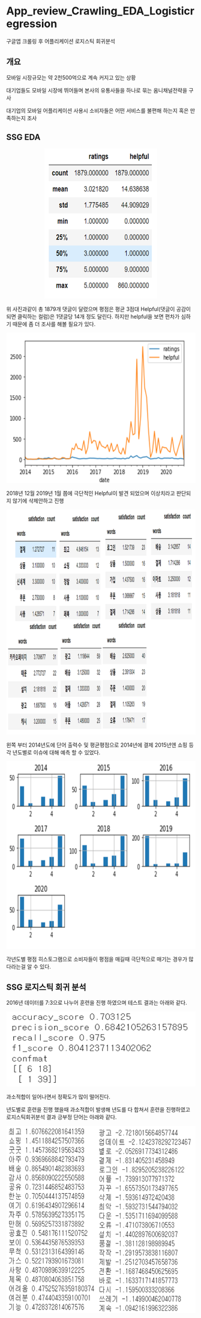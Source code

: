 # App_review_Crawling_EDA_Logisticregression
구글앱 크롤링 후 어플리케이션 로지스틱 회귀분석

## 개요
모바일 시장규모는 약 2천500억으로 계속 커지고 있는 상황

대기업들도 모바일 시장에 뛰어들며 본사의 유통사들을 하나로 묶는 옴니채널전략을 구사

대기업의 모바일 어플리케이션 사용시 소비자들은 어떤 서비스를 불편해 하는지 혹은 만족하는지 조사

## SSG EDA

<a href="#"><p align="center"><img src= "https://github.com/riverorz/App_review_Crawling_EDA_Logisticregression/blob/main/image/1.png" height="400" width = "300px" ></p></a>

위 사진과같이 총 1879개 댓글이 달렸으며 평점은 평균 3점대 Helpful(댓글이 공감이 되면 클릭하는 컬럼)은 1댓글당 14개 정도 달린다. 하지만 helpful을 보면 편차가 심하기 때문에 좀 더 조사를 해볼 필요가 있다.

<a href="#"><p align="center"><img src= "https://github.com/riverorz/App_review_Crawling_EDA_Logisticregression/blob/main/image/2.png" height="400" width = "600px" ></p></a>

2018년 12월 2019년 1월 쯤에 극단적인 Helpful이 발견 되었으며 이상치라고 판단되지 않기에 삭제안하고 진행

<a href="#"><p align="center"><img src= "https://github.com/riverorz/App_review_Crawling_EDA_Logisticregression/blob/main/image/3.png" height="600" width = "1000px" ></p></a>

왼쪽 부터 2014년도에 단어 출력수 및 평균평점으로 2014년에 결제 2015년엔 쇼핑 등 각 년도별로 이슈에 대해 예측 할 수 있었다.  

<a href="#"><p align="center"><img src= "https://github.com/riverorz/App_review_Crawling_EDA_Logisticregression/blob/main/image/4.png" height="500" width = "900px" ></p></a>

각년도별 평점 히스토그램으로 소비자들이 평점을 매길때 극단적으로 매기는 경우가 많다라는걸 알 수 있다.

## SSG 로지스틱 회귀 분석

2016년 데이터를 7:3으로 나누어 훈련을 진행 하였으며 테스트 결과는 아래와 같다.

<a href="#"><p align="center"><img src= "https://github.com/riverorz/App_review_Crawling_EDA_Logisticregression/blob/main/image/5.png" height="200" width = "600px" ></p></a>

과소적합이 일어나면서 정확도가 많이 떨어진다. 

년도별로 훈련을 진행 했을때 과소적합이 발생해 년도를 다 합쳐서 훈련을 진행하였고 로지스틱회귀분석 결과 긍부정 단어는 아래와 같다. 

<a href="#"><p align="center"><img src= "https://github.com/riverorz/App_review_Crawling_EDA_Logisticregression/blob/main/image/6.png" height="500" width = "600px" ></p></a>


